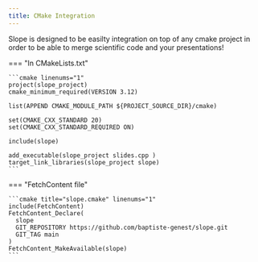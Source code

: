 ```yaml
---
title: CMake Integration
---
```


Slope is designed to be easilty integration on top of any cmake project in order to be able to merge scientific code and your presentations!



=== "In CMakeLists.txt"
    
    ```cmake linenums="1"
    project(slope_project)
    cmake_minimum_required(VERSION 3.12)
        
    list(APPEND CMAKE_MODULE_PATH ${PROJECT_SOURCE_DIR}/cmake)

    set(CMAKE_CXX_STANDARD 20)
    set(CMAKE_CXX_STANDARD_REQUIRED ON)
    
    include(slope)
    
    add_executable(slope_project slides.cpp )
    target_link_libraries(slope_project slope)
    ```
=== "FetchContent file"

    ```cmake title="slope.cmake" linenums="1"
    include(FetchContent)
    FetchContent_Declare(
      slope
      GIT_REPOSITORY https://github.com/baptiste-genest/slope.git
      GIT_TAG main
    )
    FetchContent_MakeAvailable(slope)
    ```

